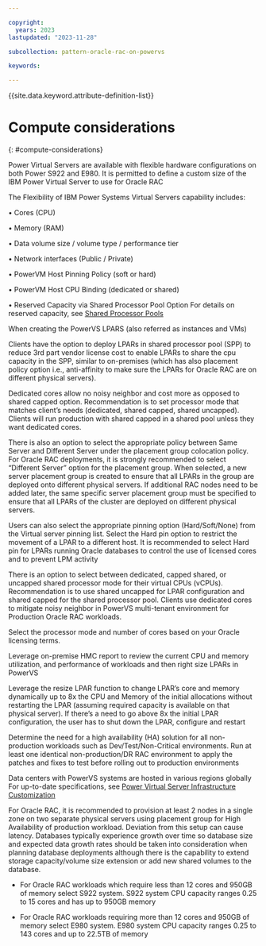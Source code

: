 ```yaml
---

copyright:
  years: 2023
lastupdated: "2023-11-28"

subcollection: pattern-oracle-rac-on-powervs

keywords:

---
```


{{site.data.keyword.attribute-definition-list}}

# Compute considerations
{: #compute-considerations}

Power Virtual Servers are available with flexible hardware configurations on both Power S922 and E980. It is permitted to define a custom size of the IBM Power Virtual Server to use for Oracle RAC

The Flexibility of IBM Power Systems Virtual Servers capability includes:

• Cores (CPU)

• Memory (RAM)

• Data volume size / volume type / performance tier

• Network interfaces (Public / Private)

• PowerVM Host Pinning Policy (soft or hard)

• PowerVM Host CPU Binding (dedicated or shared)

• Reserved Capacity via Shared Processor Pool Option
For details on reserved capacity, see [Shared Processor Pools](https://cloud.ibm.com/docs/power-iaas?topic=power-iaas-manage-SPP)

When creating the PowerVS LPARS (also referred as instances and VMs)

Clients have the option to deploy LPARs in shared processor pool (SPP) to reduce 3rd part vendor license cost to enable LPARs to share the cpu capacity in the SPP, similar to on-premises (which has also placement policy option i.e., anti-affinity to make sure the LPARs for Oracle RAC are on different physical servers).

Dedicated cores allow no noisy neighbor and cost more as opposed to shared capped option. Recommendation is to set processor mode that matches client’s needs (dedicated, shared capped, shared uncapped). Clients will run production with shared capped in a shared pool unless they want dedicated cores.

There is also an option to select the appropriate policy between Same Server and Different Server under the placement group colocation policy. For Oracle RAC deployments, it is strongly recommended to select “Different Server” option for the placement group. When selected, a new server placement group is created to ensure that all LPARs in the group are deployed onto different physical servers. If additional RAC nodes need to be added later, the same specific server placement group must be specified to ensure that all LPARs of the cluster are deployed on different physical servers.

Users can also select the appropriate pinning option (Hard/Soft/None) from the Virtual server pinning list. Select the Hard pin option to restrict the movement of a LPAR to a different host. It is recommended to select Hard pin for LPARs running Oracle databases to control the use of licensed cores and to prevent LPM activity

There is an option to select between dedicated, capped shared, or uncapped shared processor mode for their virtual CPUs (vCPUs). Recommendation is to use shared uncapped for LPAR configuration and shared capped for the shared processor pool. Clients use dedicated cores to mitigate noisy neighbor in PowerVS multi-tenant environment for Production Oracle RAC workloads.

Select the processor mode and number of cores based on your Oracle licensing terms.

Leverage on-premise HMC report to review the current CPU and memory utilization, and performance of workloads and then right size LPARs in PowerVS

Leverage the resize LPAR function to change LPAR’s core and memory dynamically up to 8x the CPU and Memory of the initial allocations without restarting the LPAR (assuming required capacity is available on that physical server). If there’s a need to go above 8x the initial LPAR configuration, the user has to shut down the LPAR, configure and restart

Determine the need for a high availability (HA) solution for all non-production workloads such as Dev/Test/Non-Critical environments. Run at least one identical non-production/DR RAC environment to apply the patches and fixes to test before rolling out to production environments

Data centers with PowerVS systems are hosted in various regions globally
For up-to-date specifications, see [Power Virtual Server Infrastructure Customization](https://cloud.ibm.com/docs/power-iaas?topic=power-iaas-about-virtual-server#hardware-specifications)


For Oracle RAC, it is recommended to provision at least 2 nodes in a single zone on two separate physical servers using placement group for High Availability of production workload. Deviation from this setup can cause latency. Databases typically experience growth over time so database size and expected data growth rates should be taken into consideration when planning database deployments although there is the capability to extend storage capacity/volume size extension or add new shared volumes to the database.

-   For Oracle RAC workloads which require less than 12 cores and 950GB of memory select S922 system. S922 system CPU capacity ranges 0.25 to 15 cores and has up to 950GB memory

-   For Oracle RAC workloads requiring more than 12 cores and 950GB of memory select E980 system. E980 system CPU capacity ranges 0.25 to 143 cores and up to 22.5TB of memory
